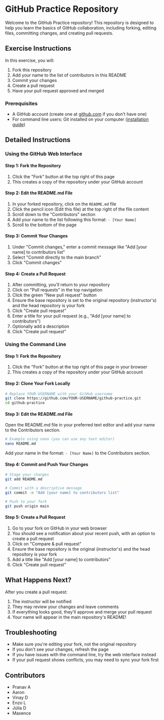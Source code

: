 # GitHub Practice Repository

Welcome to the GitHub Practice repository! This repository is designed to help you learn the basics of GitHub collaboration, including forking, editing files, committing changes, and creating pull requests.

## Exercise Instructions

In this exercise, you will:
1. Fork this repository
2. Add your name to the list of contributors in this README
3. Commit your changes
4. Create a pull request
5. Have your pull request approved and merged

### Prerequisites

- A GitHub account (create one at [github.com](https://github.com) if you don't have one)
- For command line users: Git installed on your computer ([installation guide](https://git-scm.com/book/en/v2/Getting-Started-Installing-Git))

## Detailed Instructions

### Using the GitHub Web Interface

#### Step 1: Fork the Repository
1. Click the "Fork" button at the top right of this page
2. This creates a copy of the repository under your GitHub account

#### Step 2: Edit the README.md File
1. In your forked repository, click on the `README.md` file
2. Click the pencil icon (Edit this file) at the top right of the file content
3. Scroll down to the "Contributors" section
4. Add your name to the list following this format: `- [Your Name]`
5. Scroll to the bottom of the page

#### Step 3: Commit Your Changes
1. Under "Commit changes," enter a commit message like "Add [your name] to contributors list"
2. Select "Commit directly to the main branch"
3. Click "Commit changes"

#### Step 4: Create a Pull Request
1. After committing, you'll return to your repository
2. Click on "Pull requests" in the top navigation
3. Click the green "New pull request" button
4. Ensure the base repository is set to the original repository (instructor's) and the head repository is your fork
5. Click "Create pull request"
6. Enter a title for your pull request (e.g., "Add [your name] to contributors")
7. Optionally add a description
8. Click "Create pull request"

### Using the Command Line

#### Step 1: Fork the Repository
1. Click the "Fork" button at the top right of this page in your browser
2. This creates a copy of the repository under your GitHub account

#### Step 2: Clone Your Fork Locally
```bash
# Replace YOUR-USERNAME with your GitHub username
git clone https://github.com/YOUR-USERNAME/github-practice.git
cd github-practice
```

#### Step 3: Edit the README.md File
Open the README.md file in your preferred text editor and add your name to the Contributors section.

```bash
# Example using nano (you can use any text editor)
nano README.md
```

Add your name in the format: `- [Your Name]` to the Contributors section.

#### Step 4: Commit and Push Your Changes
```bash
# Stage your changes
git add README.md

# Commit with a descriptive message
git commit -m "Add [your name] to contributors list"

# Push to your fork
git push origin main
```

#### Step 5: Create a Pull Request
1. Go to your fork on GitHub in your web browser
2. You should see a notification about your recent push, with an option to create a pull request
3. Click on "Compare & pull request"
4. Ensure the base repository is the original (instructor's) and the head repository is your fork
5. Add a title like "Add [your name] to contributors"
6. Click "Create pull request"

## What Happens Next?

After you create a pull request:
1. The instructor will be notified
2. They may review your changes and leave comments
3. If everything looks good, they'll approve and merge your pull request
4. Your name will appear in the main repository's README!

## Troubleshooting

- Make sure you're editing your fork, not the original repository
- If you don't see your changes, refresh the page
- If you have issues with the command line, try the web interface instead
- If your pull request shows conflicts, you may need to sync your fork first

## Contributors

- Pranav A
- Aaron
- Vinay D
- Enzo L
- Júlia D
- Maxence 


